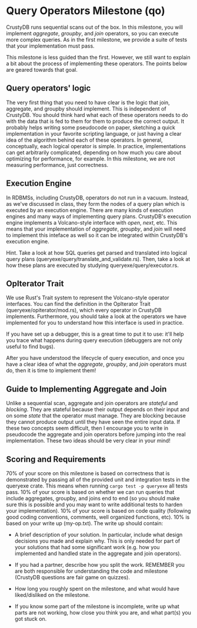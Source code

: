 # Query Operators Milestone (qo)

CrustyDB runs sequential scans out of the box. In this milestone, you will
implement *aggregate*, *groupby*, and *join* operators, so you can execute more
complex queries.  As in the first milestone, we provide a suite of tests that
your implementation must pass. 

This milestone is less guided than the first. However, we still want to explain
a bit about the process of implementing these operators. The points below are
geared towards that goal.

## Query operators' logic

The very first thing that you need to have clear is the logic that join,
aggregate, and groupby should implement. This is independent of CrustyDB. You
should think hard what each of these operators needs to do with the data that is
fed to them for them to produce the correct output. It probably helps writing
some pseudocode on paper, sketching a quick implementation in your favorite
scripting language, or just having a clear idea of the algorithm behind each of
these operators. In general, conceptually, each logical operator is simple. In
practice, implementations can get arbitrarily complicated, depending on how much
you care about optimizing for performance, for example. In this milestone, we
are not measuring performance, just correctness.

## Execution Engine

In RDBMSs, including CrustyDB, operators do not run in a vacuum. Instead, as
we've discussed in class, they form the nodes of a query plan which is executed
by an execution engine. There are many kinds of execution engines and many ways
of implementing query plans. CrustyDB's execution engine implements a
Volcano-style interface with *open*, *next*, etc. This means that your
implementation of *aggregate*, *groupby*, and *join* will need to implement this
inteface as well so it can be integrated within CrustyDB's execution engine.

Hint. Take a look at how SQL queries get parsed and translated into logical
query plans (queryexe/query/translate_and_validate.rs). Then, take a look at how
these plans are executed by studying queryexe/query/executor.rs.

## OpIterator Trait

We use Rust's Trait system to represent the Volcano-style operator interfaces.
You can find the definition in the OpIterator Trait
(queryexe/opiterator/mod.rs),
which every operator in CrustyDB implements. Furthermore, you should take a look
at the operators we have implemented for you to understand how this interface is
used in practice.

If you have set up a debugger, this is a great time to put it to use: it'll help
you trace what happens during query execution (debuggers are not only useful to
find bugs).

After you have understood the lifecycle of query execution, and once you have a
clear idea of what the *aggregate*, *groupby*, and *join* operators must do,
then it is time to implement them!

## Guide to Implementing Aggregate and Join

Unlike a sequential scan, aggregate and join operators are *stateful* and
*blocking*. They are stateful because their output depends on their input and on
some *state* that the operator must manage. They are blocking because they
cannot produce output until they have seen the entire input data. If
these two concepts seem difficult, then I encourage you to write in pseudocode
the aggregate and join operators before jumping into the real implementation.
These two ideas should be very clear in your mind!

## Scoring and Requirements

70% of your score on this milestone is based on correctness that is demonstrated
by passing all of the provided unit and integration tests in the queryexe crate.
This means when running `cargo test -p queryexe` all tests pass. 
10% of your score is based on whether we can run queries that include
aggregates, groupby, and joins end to end (so you should make sure this is
possible and you may want to write additional tests to harden your
implementation). 10% of your
score is based on code quality (following good coding conventions, comments,
well organized functions, etc). 10% is based on your write up (my-op.txt). The
write up should contain:

 -  A brief description of your solution. In particular, include what design
decisions you made and explain why. This is only needed for part of your
solutions that had some significant work (e.g. how you implemented and handled
state in the aggregate and join operators). 

- If you had a partner, describe how you split the work. REMEMBER you are both
responsible for understanding the code and milestone (CrustyDB questions are
fair game on quizzes).

- How long you roughly spent on the milestone, and what would have
liked/disliked on the milestone.

- If you know some part of the milestone is incomplete, write up what parts are
not working, how close you think you are, and what part(s) you got stuck on.


